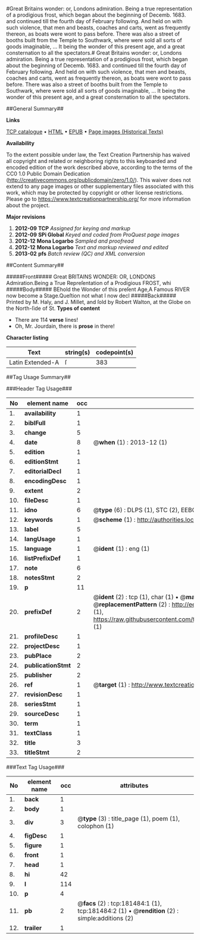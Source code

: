 #Great Britains wonder: or, Londons admiration. Being a true representation of a prodigious frost, which began about the beginning of Decemb. 1683. and continued till the fourth day of February following. And held on with such violence, that men and beasts, coaches and carts, went as frequently thereon, as boats were wont to pass before. There was also a street of booths built from the Temple to Southwark, where were sold all sorts of goods imaginable, ... It being the wonder of this present age, and a great consternation to all the spectators.#
Great Britains wonder: or, Londons admiration. Being a true representation of a prodigious frost, which began about the beginning of Decemb. 1683. and continued till the fourth day of February following. And held on with such violence, that men and beasts, coaches and carts, went as frequently thereon, as boats were wont to pass before. There was also a street of booths built from the Temple to Southwark, where were sold all sorts of goods imaginable, ... It being the wonder of this present age, and a great consternation to all the spectators.

##General Summary##

**Links**

[TCP catalogue](http://www.ota.ox.ac.uk/tcp/)  • 
[HTML](http://tei.it.ox.ac.uk/tcp/Texts-HTML/free/B03/B03509.html)  • 
[EPUB](http://tei.it.ox.ac.uk/tcp/Texts-EPUB/free/B03/B03509.epub) • 
[Page images (Historical Texts)](https://historicaltexts.jisc.ac.uk/eebo-99886934e)

**Availability**

To the extent possible under law, the Text Creation Partnership has waived all copyright and related or neighboring rights to this keyboarded and encoded edition of the work described above, according to the terms of the CC0 1.0 Public Domain Dedication (http://creativecommons.org/publicdomain/zero/1.0/). This waiver does not extend to any page images or other supplementary files associated with this work, which may be protected by copyright or other license restrictions. Please go to https://www.textcreationpartnership.org/ for more information about the project.

**Major revisions**

1. __2012-09__ __TCP__ *Assigned for keying and markup*
1. __2012-09__ __SPi Global__ *Keyed and coded from ProQuest page images*
1. __2012-12__ __Mona Logarbo__ *Sampled and proofread*
1. __2012-12__ __Mona Logarbo__ *Text and markup reviewed and edited*
1. __2013-02__ __pfs__ *Batch review (QC) and XML conversion*

##Content Summary##

#####Front#####
Great BRITAINS WONDER: OR, LONDONS Admiration.Being a True Repreſentation of a Prodigious FROST, whi
#####Body#####
BEhold the Wonder of this preſent Age,A Famous RIVER now become a Stage.Queſtion not what I now decl
#####Back#####
Printed by M. Haly, and J. Millet, and ſold by Robert Walton, at the Globe on the North-ſide of St. 
**Types of content**

  * There are 114 **verse** lines!
  * Oh, Mr. Jourdain, there is **prose** in there!

**Character listing**


|Text|string(s)|codepoint(s)|
|---|---|---|
|Latin Extended-A|ſ|383|

##Tag Usage Summary##

###Header Tag Usage###

|No|element name|occ|attributes|
|---|---|---|---|
|1.|__availability__|1||
|2.|__biblFull__|1||
|3.|__change__|5||
|4.|__date__|8| @__when__ (1) : 2013-12 (1)|
|5.|__edition__|1||
|6.|__editionStmt__|1||
|7.|__editorialDecl__|1||
|8.|__encodingDesc__|1||
|9.|__extent__|2||
|10.|__fileDesc__|1||
|11.|__idno__|6| @__type__ (6) : DLPS (1), STC (2), EEBO-CITATION (1), PROQUEST (1), VID (1)|
|12.|__keywords__|1| @__scheme__ (1) : http://authorities.loc.gov/ (1)|
|13.|__label__|5||
|14.|__langUsage__|1||
|15.|__language__|1| @__ident__ (1) : eng (1)|
|16.|__listPrefixDef__|1||
|17.|__note__|6||
|18.|__notesStmt__|2||
|19.|__p__|11||
|20.|__prefixDef__|2| @__ident__ (2) : tcp (1), char (1)  •  @__matchPattern__ (2) : ([0-9\-]+):([0-9IVX]+) (1), (.+) (1)  •  @__replacementPattern__ (2) : http://eebo.chadwyck.com/downloadtiff?vid=$1&page=$2 (1), https://raw.githubusercontent.com/textcreationpartnership/Texts/master/tcpchars.xml#$1 (1)|
|21.|__profileDesc__|1||
|22.|__projectDesc__|1||
|23.|__pubPlace__|2||
|24.|__publicationStmt__|2||
|25.|__publisher__|2||
|26.|__ref__|1| @__target__ (1) : http://www.textcreationpartnership.org/docs/. (1)|
|27.|__revisionDesc__|1||
|28.|__seriesStmt__|1||
|29.|__sourceDesc__|1||
|30.|__term__|1||
|31.|__textClass__|1||
|32.|__title__|3||
|33.|__titleStmt__|2||


###Text Tag Usage###

|No|element name|occ|attributes|
|---|---|---|---|
|1.|__back__|1||
|2.|__body__|1||
|3.|__div__|3| @__type__ (3) : title_page (1), poem (1), colophon (1)|
|4.|__figDesc__|1||
|5.|__figure__|1||
|6.|__front__|1||
|7.|__head__|1||
|8.|__hi__|42||
|9.|__l__|114||
|10.|__p__|4||
|11.|__pb__|2| @__facs__ (2) : tcp:181484:1 (1), tcp:181484:2 (1)  •  @__rendition__ (2) : simple:additions (2)|
|12.|__trailer__|1||
